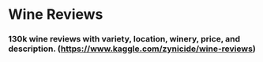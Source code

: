 # Wine Reviews
### 130k wine reviews with variety, location, winery, price, and description. (https://www.kaggle.com/zynicide/wine-reviews)
